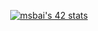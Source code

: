 <p align="center">
<a href="https://github.com/oakoudad/badge42"><img src="https://badge.mediaplus.ma/greenbinary/msbai?1337Badge=off&42Network=off&UM6P=off" alt="msbai's 42 stats" /></a>
</p>
<!---
sbython/sbython is a ✨ special ✨ repository because its `README.md` (this file) appears on your GitHub profile.
You can click the Preview link to take a look at your changes.
--->
